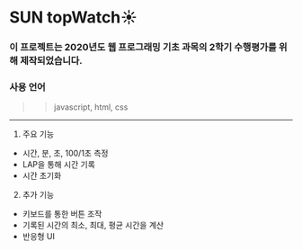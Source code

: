 # SUN topWatch☀
### 이 프로젝트는 2020년도 웹 프로그래밍 기초 과목의 2학기 수행평가를 위해 제작되었습니다.
###
### 사용 언어
>> javascript, html, css

***

1. 주요 기능
* 시간, 분, 초, 100/1초 측정
* LAP을 통해 시간 기록
* 시간 초기화

2. 추가 기능
* 키보드를 통한 버튼 조작
* 기록된 시간의 최소, 최대, 평균 시간을 계산
* 반응형 UI
